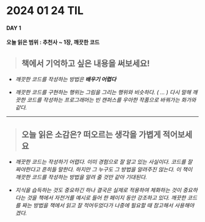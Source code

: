 # **2024 01 24 TIL**

#### **DAY 1** &nbsp;

**오늘 읽은 범위 : 추천사 ~ 1장, 깨끗한 코드**

> ## 책에서 기억하고 싶은 내용을 써보세요!

- _깨끗한 코드를 작성하는 방법은 **배우기 어렵다**_
  &nbsp;

- _깨끗한 코드를 구현하는 행위는 그림을 그리는 행위와 비슷하다. ( ... ) 다시 말해 깨끗한 코드를 작성하는 프로그래머는 빈 캔퍼스를 우아한 작품으로 바꿔가는 화가와 같다._

---

> ## 오늘 읽은 소감은? 떠오르는 생각을 가볍게 적어보세요

- _깨끗한 코드는 작성하기 어렵다. 이미 경험으로 잘 알고 있는 사실이다. 코드를 잘 짜야한다고 흔히들 말한다. 하지만 그 누구도 그 방법을 알려주진 않는다. 이 책이 깨끗한 코드를 작성하는 방법을 알려 줄 것만 같아 기대된다._
  &nbsp;

- _지식을 습득하는 것도 중요하긴 하나 결국은 실제로 적용하여 체화하는 것이 중요하다는 것을 책에서 자전거를 예시로 들어 한 페이지 동안 강조하고 있다. 깨끗한 코드를 짜는 방법을 책에서 읽고 잘 적어두었다가 나중에 필요할 때 참고해서 사용해야겠다._
